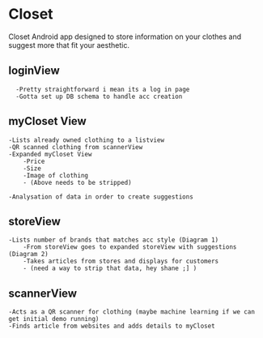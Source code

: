 # Closet
Closet Android app designed to store information on your clothes and suggest more that fit your aesthetic.



## loginView 
      -Pretty straightforward i mean its a log in page
      -Gotta set up DB schema to handle acc creation
   

## myCloset View 
    -Lists already owned clothing to a listview
    -QR scanned clothing from scannerView
    -Expanded myCloset View
        -Price
        -Size 
        -Image of clothing
        - (Above needs to be stripped) 
        
    -Analysation of data in order to create suggestions
    
## storeView
    -Lists number of brands that matches acc style (Diagram 1)  
        -From storeView goes to expanded storeView with suggestions (Diagram 2) 
        -Takes articles from stores and displays for customers 
        - (need a way to strip that data, hey shane ;] ) 
        
## scannerView 
    -Acts as a QR scanner for clothing (maybe machine learning if we can get initial demo running) 
    -Finds article from websites and adds details to myCloset
